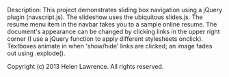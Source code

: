 Description: This project demonstrates sliding box navigation using a jQuery plugin (navscript.js). The slideshow uses the ubiquitous slides.js. The resume menu item in the navbar takes you to a sample online resume. The document's appearance can be changed by clicking links in the upper right corner (I use a jQuery function to apply different stylesheets onclick). Textboxes animate in when 'show/hide' links are clicked; an image fades out using .explode().

Copyright (c) 2013 Helen Lawrence. All rights reserved.